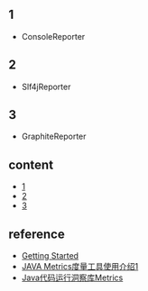 ## 1

- ConsoleReporter

## 2

- Slf4jReporter

## 3

- GraphiteReporter

## content

- [1]()
- [2]()
- [3]()

## reference

- [Getting Started](http://metrics.dropwizard.io/4.0.0/getting-started.html)
- [JAVA Metrics度量工具使用介绍1](http://blog.csdn.net/scutshuxue/article/details/8350135)
- [Java代码运行洞察库Metrics](http://blog.csdn.net/mn960mn/article/details/49981049)